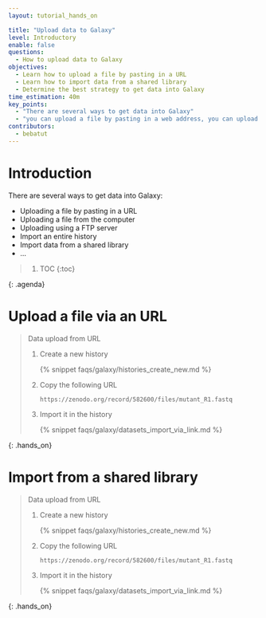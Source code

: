 ```yaml
---
layout: tutorial_hands_on

title: "Upload data to Galaxy"
level: Introductory
enable: false
questions:
  - How to upload data to Galaxy
objectives:
  - Learn how to upload a file by pasting in a URL
  - Learn how to import data from a shared library
  - Determine the best strategy to get data into Galaxy
time_estimation: 40m
key_points:
  - "There are several ways to get data into Galaxy"
  - "you can upload a file by pasting in a web address, you can upload a file from your computer, and you can import an entire history."
contributors:
  - bebatut
---
```



# Introduction


There are several ways to get data into Galaxy:
- Uploading a file by pasting in a URL
- Uploading a file from the computer
- Uploading using a FTP server
- Import an entire history
- Import data from a shared library
- ...

> <agenda-title></agenda-title>
> 1. TOC
> {:toc}
>
{: .agenda}

# Upload a file via an URL

> <hands-on-title>Data upload from URL</hands-on-title>
>
> 1. Create a new history
>
>    {% snippet faqs/galaxy/histories_create_new.md %}
>
> 2. Copy the following URL
>
>    ```
>    https://zenodo.org/record/582600/files/mutant_R1.fastq
>    ````
>
> 3. Import it in the history
>
>    {% snippet faqs/galaxy/datasets_import_via_link.md %}
>
{: .hands_on}

# Import from a shared library

> <hands-on-title>Data upload from URL</hands-on-title>
>
> 1. Create a new history
>
>    {% snippet faqs/galaxy/histories_create_new.md %}
>
> 2. Copy the following URL
>
>    ```
>    https://zenodo.org/record/582600/files/mutant_R1.fastq
>    ````
>
> 3. Import it in the history
>
>    {% snippet faqs/galaxy/datasets_import_via_link.md %}
>
{: .hands_on}